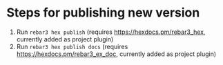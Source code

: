 # Steps for publishing new version

1. Run `rebar3 hex publish` (requires https://hexdocs.pm/rebar3_hex, currently added as project plugin)
2. Run `rebar3 hex publish docs` (requires https://hexdocs.pm/rebar3_ex_doc, currently added as project plugin)